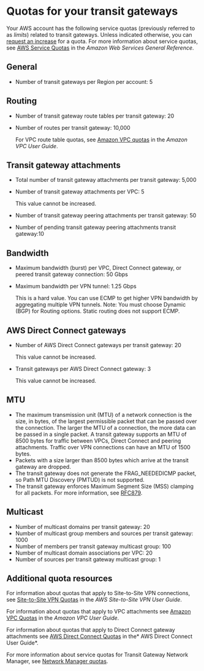 # Quotas for your transit gateways<a name="transit-gateway-quotas"></a>

Your AWS account has the following service quotas \(previously referred to as *limits*\) related to transit gateways\. Unless indicated otherwise, you can [request an increase](https://console.aws.amazon.com/support/home#/case/create?issueType=service-limit-increase&limitType=vpc) for a quota\. For more information about service quotas, see [AWS Service Quotas](https://docs.aws.amazon.com/general/latest/gr/aws_service_limits.html) in the *Amazon Web Services General Reference*\.

## General<a name="general-quota"></a>
+ Number of transit gateways per Region per account: 5

## Routing<a name="general-quota"></a>
+ Number of transit gateway route tables per transit gateway: 20
+ Number of routes per transit gateway: 10,000

  For VPC route table quotas, see [Amazon VPC quotas](https://docs.aws.amazon.com/vpc/latest/userguide/amazon-vpc-limits.html) in the *Amazon VPC User Guide*\.

## Transit gateway attachments<a name="attachments-quota"></a>
+ Total number of transit gateway attachments per transit gateway: 5,000
+ Number of transit gateway attachments per VPC: 5

  This value cannot be increased\.
+ Number of transit gateway peering attachments per transit gateway: 50
+ Number of pending transit gateway peering attachments transit gateway:10

## Bandwidth<a name="bandwidth-quota"></a>
+ Maximum bandwidth \(burst\) per VPC, Direct Connect gateway, or peered transit gateway connection: 50 Gbps
+ Maximum bandwidth per VPN tunnel: 1\.25 Gbps

  This is a hard value\. You can use ECMP to get higher VPN bandwidth by aggregating multiple VPN tunnels\.
  Note: You must choose Dynamic (BGP) for Routing options. Static routing does not support ECMP.

## AWS Direct Connect gateways<a name="direct-connect-quota"></a>
+ Number of AWS Direct Connect gateways per transit gateway: 20

  This value cannot be increased\.
+ Transit gateways per AWS Direct Connect gateway: 3

  This value cannot be increased\.

## MTU<a name="mtu-quota"></a>
+  The maximum transmission unit \(MTU\) of a network connection is the size, in bytes, of the largest permissible packet that can be passed over the connection\. The larger the MTU of a connection, the more data can be passed in a single packet\. A transit gateway supports an MTU of 8500 bytes for traffic between VPCs, Direct Connect and peering attachments\. Traffic over VPN connections can have an MTU of 1500 bytes\. 
+ Packets with a size larger than 8500 bytes which arrive at the transit gateway are dropped\.
+ The transit gateway does not generate the FRAG\_NEEDEDICMP packet, so Path MTU Discovery \(PMTUD\) is not supported\.
+ The transit gateway enforces Maximum Segment Size \(MSS\) clamping for all packets\. For more information, see [RFC879](https://tools.ietf.org/html/rfc879)\.

## Multicast<a name="multicast-quota"></a>
+ Number of multicast domains per transit gateway: 20
+ Number of multicast group members and sources per transit gateway: 1000
+ Number of members per transit gateway multicast group: 100
+ Number of multicast domain associations per VPC: 20
+ Number of sources per transit gateway multicast group: 1

## Additional quota resources<a name="additional-quota"></a>

For information about quotas that apply to Site\-to\-Site VPN connections, see [Site\-to\-Site VPN Quotas](https://docs.aws.amazon.com/vpn/latest/s2svpn/vpn-limits.html) in the *AWS Site\-to\-Site VPN User Guide*\.

For information about quotas that apply to VPC attachments see [Amazon VPC Quotas](https://docs.aws.amazon.com/vpc/latest/userguide/amazon-vpc-limits.html) in the *Amazon VPC User Guide*\.

For information about quotas that apply to Direct Connect gateway attachments see [AWS Direct Connect Quotas](https://docs.aws.amazon.com/directconnect/latest/UserGuide/limits.html) in the* AWS Direct Connect User Guide*\.

For more information about service quotas for Transit Gateway Network Manager, see [Network Manager quotas](how-network-manager-works.md#network-manager-limits)\.
